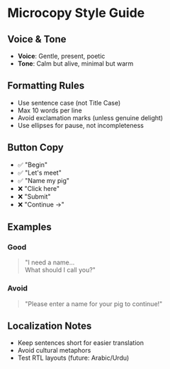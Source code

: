 # Microcopy Style Guide

## Voice & Tone
- **Voice**: Gentle, present, poetic
- **Tone**: Calm but alive, minimal but warm

## Formatting Rules
- Use sentence case (not Title Case)
- Max 10 words per line
- Avoid exclamation marks (unless genuine delight)
- Use ellipses for pause, not incompleteness

## Button Copy
- ✅ "Begin"
- ✅ "Let's meet"
- ✅ "Name my pig"
- ❌ "Click here"
- ❌ "Submit"
- ❌ "Continue →"

## Examples

### Good
> "I need a name...  
> What should I call you?"

### Avoid
> "Please enter a name for your pig to continue!"

## Localization Notes
- Keep sentences short for easier translation
- Avoid cultural metaphors
- Test RTL layouts (future: Arabic/Urdu)
